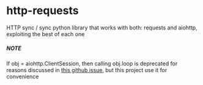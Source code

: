 # http-requests
HTTP sync / sync python library that works with both: requests and aiohttp, exploiting the best of each one

##### NOTE
If obj = aiohttp.ClientSession, then calling obj.loop is deprecated for reasons discussed in [this github issue](https://github.com/aio-libs/aiohttp/issues/3331), but this project use it for convenience
